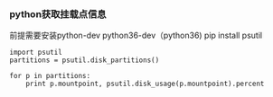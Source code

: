 ### python获取挂载点信息
前提需要安装python-dev python36-dev（python36)
pip install psutil
```
import psutil
partitions = psutil.disk_partitions()

for p in partitions:
    print p.mountpoint, psutil.disk_usage(p.mountpoint).percent

```
